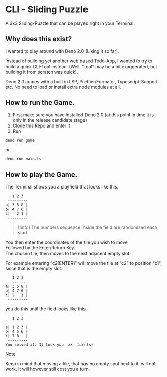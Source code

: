 # CLI - Sliding Puzzle

A 3x3 Sliding-Puzzle that can be played right in your Terminal.

## Why does this exist?

I wanted to play around with Deno 2.0  (Liking it so far).

Instead of building yet another web based Todo-App, I wanted to try to build a quick CLI-Tool instead.
(Well, "tool" may be a bit exaggerated, but building it from scratch was quick).

Deno 2.0 comes with a built in LSP, Prettier/Formater, Typescript-Support etc. No need to load or install extra node modules at all. 


## How to run the Game.

1. First make sure you have installed Deno 2.0 (at this point in time it is only in the release candidate stage)
2. Clone this Repo and enter it
3. Run 
```bash
deno run game
```
or
```bash
deno run main.ts
```

## How to play the Game.

The Terminal shows you a playfield that looks like this.  
```
   1 2 3
 ---------
a| 3 5 8 |
b| 4 7 6 |
c|   2 1 |
 ---------
```
> [!info]
> The numbers sequence inside the field are randomized each start.

You then enter the coordinates of the tile you wish to move,  
Followed by the Enter/Return Key.  
The chosen tile, then moves to the next adjacent empty slot.

For example entering "c2[ENTER]" will move the tile at "c2" to position "c1", since that is the empty slot.

```
   1 2 3
 ---------
a| 3 5 8 |
b| 4 7 6 |
c| 2   1 |
 ---------
```

you do this until the field looks like this.
```
   1 2 3
 ---------
a| 1 2 3 |
b| 4 5 6 |
c| 7 8   |
 ---------
You solved it. It tock you  xx  turn(s)
```

> [!note]   
> Keep in mind that moving a tile, that has no empty spot next to it, will not work.
> It will however still cost you a turn.

